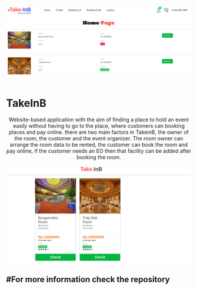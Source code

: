 <p align="center"><img src="https://github.com/RezaNum1/TakeInB/blob/master/public/assets/images/takeinb.png"></p>

<h1> TakeInB</h1>

<p align="center">Website-based application with the aim of finding a place to hold an event easily without having to go to the place, where customers can booking places and pay online. there are two main factors in TakeinB, the owner of the room, the customer and the event organizer. The room owner can arrange the room data to be rented, the customer can book the room and pay online, if the customer needs an EO then that facility can be added after booking the room.</p>
<p align="center"><img src="https://github.com/RezaNum1/TakeInB/blob/master/public/assets/images/takinb.png"></p>

<h2>#For more information check the repository</h2>
